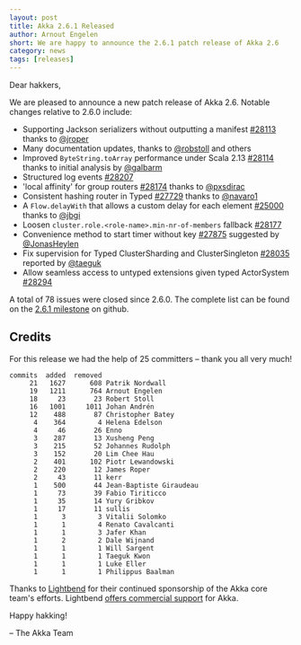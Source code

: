 ```yaml
---
layout: post
title: Akka 2.6.1 Released
author: Arnout Engelen
short: We are happy to announce the 2.6.1 patch release of Akka 2.6
category: news
tags: [releases]
---
```


Dear hakkers,

We are pleased to announce a new patch release of Akka 2.6. Notable changes relative to 2.6.0 include:

 * Supporting Jackson serializers without outputting a manifest [#28113](https://github.com/akka/akka/issues/28113) thanks to [@jroper](https://github.com/jroper)
 * Many documentation updates, thanks to [@robstoll](https://github.com/robstoll) and others
 * Improved `ByteString.toArray` performance under Scala 2.13 [#28114](https://github.com/akka/akka/issues/28114) thanks to initial analysis by [@galbarm](https://github.com/galbarm)
 * Structured log events [#28207](https://github.com/akka/akka/issues/28207)
 * 'local affinity' for group routers [#28174](https://github.com/akka/akka/issues/28174) thanks to [@pxsdirac](https://github.com/pxsdirac)
 * Consistent hashing router in Typed [#27729](https://github.com/akka/akka/issues/27729) thanks to [@navaro1](https://github.com/navaro1)
 * A `Flow.delayWith` that allows a custom delay for each element [#25000](https://github.com/akka/akka/pull/25000) thanks to [@jbgi](https://github.com/jbgi)
 * Loosen `cluster.role.<role-name>.min-nr-of-members` fallback [#28177](https://github.com/akka/akka/issues/28177)
 * Convenience method to start timer without key [#27875](https://github.com/akka/akka/pull/27875) suggested by [@JonasHeylen](https://github.com/JonasHeylen)
 * Fix supervision for Typed ClusterSharding and ClusterSingleton [#28035](https://github.com/akka/akka/issues/28035) reported by [@taeguk](https://github.com/taeguk)
 * Allow seamless access to untyped extensions given typed ActorSystem [#28294](https://github.com/akka/akka/pull/28294)

A total of 78 issues were closed since 2.6.0. The complete list can be found on the [2.6.1 milestone](https://github.com/akka/akka/milestone/156?closed=1) on github.

## Credits

For this release we had the help of 25 committers – thank you all very much!

```
commits  added  removed
     21   1627      608 Patrik Nordwall
     19   1211      764 Arnout Engelen
     18     23       23 Robert Stoll
     16   1001     1011 Johan Andrén
     12    488       87 Christopher Batey
      4    364        4 Helena Edelson
      4     46       26 Enno
      3    287       13 Xusheng Peng
      3    215       52 Johannes Rudolph
      3    152       20 Lim Chee Hau
      2    401      102 Piotr Lewandowski
      2    220       12 James Roper
      2     43       11 kerr
      1    500       44 Jean-Baptiste Giraudeau
      1     73       39 Fabio Tiriticco
      1     35       14 Yury Gribkov
      1     17       11 sullis
      1      3        3 Vitalii Solomko
      1      1        4 Renato Cavalcanti
      1      1        3 Jafer Khan
      1      2        2 Dale Wijnand
      1      1        1 Will Sargent
      1      1        1 Taeguk Kwon
      1      1        1 Luke Eller
      1      1        1 Philippus Baalman
```

Thanks to [Lightbend](https://www.lightbend.com/) for their continued sponsorship of the Akka core team's efforts. Lightbend [offers commercial support](https://www.lightbend.com/lightbend-platform-subscription)
for Akka.

Happy hakking!

– The Akka Team
